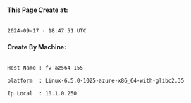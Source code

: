 
   
#### This Page Create at:

```bash

2024-09-17 - 18:47:51 UTC

```

#### Create By Machine:

```bash

Host Name : fv-az564-155

platform  : Linux-6.5.0-1025-azure-x86_64-with-glibc2.35

Ip Local  : 10.1.0.250

```

